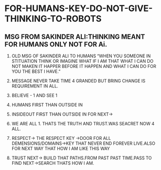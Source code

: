 # FOR-HUMANS-KEY-DO-NOT-GIVE-THINKING-TO-ROBOTS

## MSG FROM SAKINDER ALI:THINKING MEANT FOR HUMANS ONLY NOT FOR Ai.

  1. OLD MSG OF SAKINDER ALI TO HUMANS “WHEN YOU SOMEONE IN STITUATION THINK OR IMAGINE WHAT IF I AM THAT WHAT I CAN DO NOT MAKEN IT HAPPER BEFORE IT HAPPEN AND WHAT I CAN DO FOR YOU THE BEST I HAVE.” 

  2. MESSAGE NEVER TAKE TIME 4 GRANDED BUT BRING CHANGE IS REQUIREMENT IN ALL.
  3. BELIEVE - 1 AND SEE 1
  4. HUMANS FIRST THAN OUTSIDE IN
  5. INSIDEOUT FIRST THAN OUTSIDE IN FOR NEXT->
  6. WE ARE ALL 1. THATS THE TRUTH AND TRUST.WAS SEACRET NOW 4 ALL.
  7. RESPECT-> THE RESPECT KEY ->DOOR FOR ALL DEMENSIONS/DOMAINS->KEY THAT NEVER END FOREVER LIVE.ALSO FOR NEXT WAY THAT HOW I AM LIKE THIS WAY
  8. TRUST NEXT-> BUILD THAT PATHS.FROM PAST PAST TIME.PASS TO FIND NEXT->SEARCH THATS HOW I AM.
     
